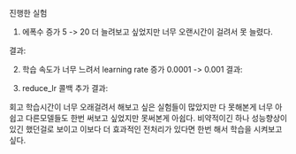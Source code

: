 진행한 실험
1. 에폭수 증가 5 -> 20
더 늘려보고 싶었지만 너무 오랜시간이 걸려서 못 늘렸다.


결과:

2. 학습 속도가 너무 느려서 learning rate 증가 0.0001 -> 0.001
결과:

3. reduce_lr 콜백 추가
결과:

회고
학습시간이 너무 오래걸려서 해보고 싶은 실험들이 많았지만 다 못해본게 너무 아쉽고 다른모델들도 한번 써보고 싶었지만 못써본게 아쉽다. 비약적이긴 하나 성능향상이 있긴 했던걸로 보이고 이보다 더 효과적인 전처리가 있다면 한번 해서 학습을 시켜보고 싶다.
